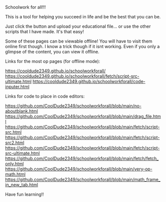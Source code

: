 Schoolwork for all!!! 

This is a tool for helping you succeed in life and be the best that you can be. 

Just click the button and upload your educational file... or use the other scripts that I have made. It's that easy!

Some of these pages can be viewable offline! You will have to visit them online first though. I know a trick though if it isnt working. Even if you only a glimpse of the content, you can view it offline. 

Links for the most op pages (for offline mode): 

https://cooldude2349.github.io/schoolworkforall/
https://cooldude2349.github.io/schoolworkforall/fetch/script-src-ultimate.html
https://cooldude2349.github.io/schoolworkforall/code-inputer.html

Links for code to place in code editors:

https://github.com/CoolDude2349/schoolworkforall/blob/main/no-aboutblank.html
https://github.com/CoolDude2349/schoolworkforall/blob/main/drag_file.html
https://github.com/CoolDude2349/schoolworkforall/blob/main/fetch/script-src.html
https://github.com/CoolDude2349/schoolworkforall/blob/main/fetch/script-src2.html
https://github.com/CoolDude2349/schoolworkforall/blob/main/fetch/script-src-ultimate.html
https://github.com/CoolDude2349/schoolworkforall/blob/main/fetch/fetch_only.html
https://github.com/CoolDude2349/schoolworkforall/blob/main/very-op-math.html
https://github.com/CoolDude2349/schoolworkforall/blob/main/math_frame_in_new_tab.html

Have fun learning!!
